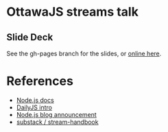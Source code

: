 # OttawaJS streams talk

## Slide Deck
See the gh-pages branch for the slides,
or [online here](http://daniel-lauzon.com/ottawajs-streams/).

 
# References

* [Node.js docs](http://nodejs.org/api/stream.html)
* [DailyJS intro](http://dailyjs.com/2012/12/21/components-holler-gruntstart/)
* [Node.js blog announcement](http://blog.nodejs.org/2012/12/21/streams2/)
* [substack / stream-handbook](https://github.com/substack/stream-handbook)